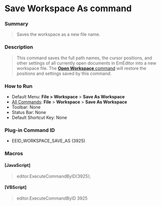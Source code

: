 # Save Workspace As command

### Summary

> Saves the workspace as a new file name.

### Description

> This command saves the full path names, the cursor positions, and other
> settings of all currently open documents in EmEditor into a new workspace file. The [**Open Workspace** command](workspace_open) will
> restore the positions and settings saved by this command.

### How to Run

- Default Menu: **File > Workspace** \> **Save As Workspace**
- [All Commands](../tools/all_commands): **File** \> **Workspace**
\> **Save As Workspace**
- Toolbar: None
- Status Bar: None
- Default Shortcut Key: None

### Plug-in Command ID

- EEID\_WORKSPACE\_SAVE\_AS (3925)

### Macros

#### \[JavaScript\]

> editor.ExecuteCommandByID(3925);

#### \[VBScript\]

> editor.ExecuteCommandByID 3925
